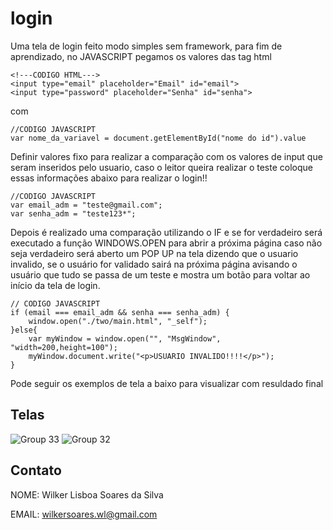 # login
Uma tela de login feito modo simples sem framework, para fim de aprendizado, no JAVASCRIPT pegamos os valores das tag html

    <!---CODIGO HTML--->
    <input type="email" placeholder="Email" id="email">
    <input type="password" placeholder="Senha" id="senha">
com

    //CODIGO JAVASCRIPT
    var nome_da_variavel = document.getElementById("nome do id").value
Definir valores fixo para realizar a comparação com os valores de input que seram inseridos pelo usuario, caso o leitor queira realizar o teste coloque essas informações abaixo para realizar o login!!
    
    //CODIGO JAVASCRIPT
    var email_adm = "teste@gmail.com";
    var senha_adm = "teste123*";
Depois é realizado uma comparação utilizando o IF e se for verdadeiro será executado a função WINDOWS.OPEN para abrir a próxima página caso não seja verdadeiro será aberto um POP UP na tela dizendo que o usuario invalido, se o usuário for validado sairá na próxima página avisando o usuário que tudo se passa de um teste e mostra um botão para voltar ao início da tela de login.


    // CODIGO JAVASCRIPT
    if (email === email_adm && senha === senha_adm) {
        window.open("./two/main.html", "_self");
    }else{
        var myWindow = window.open("", "MsgWindow", "width=200,height=100");
        myWindow.document.write("<p>USUARIO INVALIDO!!!!</p>");
    }

Pode seguir os exemplos de tela a baixo para visualizar com resuldado final
    
## Telas
![Group 33](https://github.com/wilkerlisboa/login/assets/73085812/98185075-4bda-45e6-96a9-01665436515f)
![Group 32](https://github.com/wilkerlisboa/login/assets/73085812/cbb27328-82f7-421a-b117-2676a0e0aa93)

## Contato
NOME: Wilker Lisboa Soares da Silva

EMAIL: wilkersoares.wl@gmail.com


